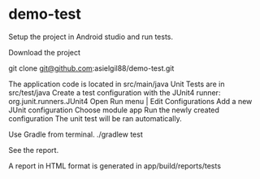 # demo-test

Setup the project in Android studio and run tests.

Download the project 

git clone git@github.com:asielgil88/demo-test.git

The application code is located in src/main/java
Unit Tests are in src/test/java
Create a test configuration with the JUnit4 runner: org.junit.runners.JUnit4
Open Run menu | Edit Configurations
Add a new JUnit configuration
Choose module app
Run the newly created configuration
The unit test will be ran automatically.

Use Gradle from terminal.
./gradlew test

See the report.

A report in HTML format is generated in app/build/reports/tests
